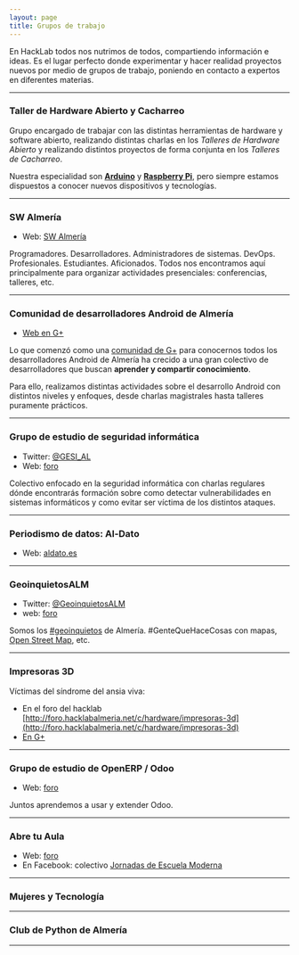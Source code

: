 ```yaml
---
layout: page
title: Grupos de trabajo
---
```


En HackLab todos nos nutrimos de todos, compartiendo información e ideas. Es
el lugar perfecto donde experimentar y hacer realidad proyectos nuevos por
medio de grupos de trabajo, poniendo en contacto a expertos en diferentes
materias.

---

### Taller de Hardware Abierto y Cacharreo

Grupo encargado de trabajar con las distintas herramientas de hardware y software abierto, realizando distintas
charlas en los _Talleres de Hardware Abierto_ y realizando distintos proyectos de forma conjunta en los _Talleres de Cacharreo_.

Nuestra especialidad son **[Arduino][1]** y **[Raspberry Pi][2]**, pero siempre estamos dispuestos a conocer nuevos dispositivos y tecnologías.

---

### SW Almería

* Web: [SW Almería](http://foro.hacklabalmeria.net/c/sw-almeria)

Programadores. Desarrolladores. Administradores de sistemas. DevOps. Profesionales. Estudiantes. Aficionados. Todos nos encontramos aquí principalmente para organizar actividades presenciales: conferencias, talleres, etc.


---

### Comunidad de desarrolladores Android de Almería

* [Web en G+][3]

Lo que comenzó como una [comunidad de G+][3] para conocernos todos los desarrolladores Android de Almería ha crecido a una gran colectivo
de desarrolladores que buscan **aprender y compartir conocimiento**.

Para ello, realizamos distintas actividades sobre el desarrollo Android con distintos niveles y enfoques, desde charlas
magistrales hasta talleres puramente prácticos.

---

### Grupo de estudio de seguridad informática

* Twitter: [@GESI_AL][4]
* Web: [foro](http://foro.hacklabalmeria.net/c/grupo-de-estudio-de-seguridad-informatica)

Colectivo enfocado en la seguridad informática con charlas regulares dónde encontrarás formación sobre como
detectar vulnerabilidades en sistemas informáticos y como evitar ser víctima de los distintos ataques.

---

### Periodismo de datos: Al-Dato

* Web: [aldato.es][5]

---

### GeoinquietosALM

* Twitter: [@GeoinquietosALM][6]
* web: [foro](http://foro.hacklabalmeria.net/c/geoinquietosalm)

Somos los [#geoinquietos](https://twitter.com/hashtag/geoinquietos?src=hash) de Almería. #GenteQueHaceCosas con mapas, [Open Street Map](http://www.openstreetmap.org/relation/348997#map=9/36.9323/-2.3840), etc.        



---

### Impresoras 3D

Víctimas del síndrome del ansia viva:

* En el foro del hacklab [http://foro.hacklabalmeria.net/c/hardware/impresoras-3d](http://foro.hacklabalmeria.net/c/hardware/impresoras-3d)
* [En G+](https://plus.google.com/communities/113744444592349758317)


---

### Grupo de estudio de OpenERP / Odoo

 * Web: [foro](http://foro.hacklabalmeria.net/c/odoo) 

Juntos aprendemos a usar y extender Odoo.

---

### Abre tu Aula

 * Web: [foro](http://foro.hacklabalmeria.net/c/abre-tu-aula)
 * En Facebook: colectivo [Jornadas de Escuela Moderna](https://www.facebook.com/groups/713373022026285/920740294622889/)

---

### Mujeres y Tecnología

---

### Club de Python de Almería

---


[1]: http://www.arduino.cc
[2]: http://www.raspberrypi.org
[3]: https://plus.google.com/u/0/communities/105420979515011141876
[4]: https://twitter.com/GESI_AL
[5]: http://www.aldato.es
[6]: https://twitter.com/GeoinquietosALM
